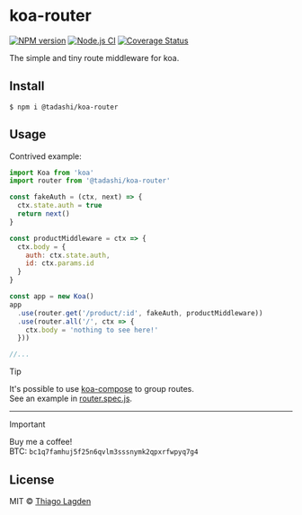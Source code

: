 # koa-router

[![NPM version][npm-img]][npm]
[![Node.js CI][ci-img]][ci]
[![Coverage Status][coveralls-img]][coveralls]

[npm-img]:         https://img.shields.io/npm/v/@tadashi/koa-router.svg
[npm]:             https://www.npmjs.com/package/@tadashi/koa-router
[ci-img]:          https://github.com/lagden/koa-router/actions/workflows/nodejs.yml/badge.svg
[ci]:              https://github.com/lagden/koa-router/actions/workflows/nodejs.yml
[coveralls-img]:   https://coveralls.io/repos/github/lagden/koa-router/badge.svg?branch=main
[coveralls]:       https://coveralls.io/github/lagden/koa-router?branch=main


The simple and tiny route middleware for koa.


## Install

```
$ npm i @tadashi/koa-router
```


## Usage

Contrived example:

```js
import Koa from 'koa'
import router from '@tadashi/koa-router'

const fakeAuth = (ctx, next) => {
  ctx.state.auth = true
  return next()
}

const productMiddleware = ctx => {
  ctx.body = {
    auth: ctx.state.auth,
    id: ctx.params.id
  }
}

const app = new Koa()
app
  .use(router.get('/product/:id', fakeAuth, productMiddleware))
  .use(router.all('/', ctx => {
    ctx.body = 'nothing to see here!'
  }))

//...
```

> [!TIP]  
> It's possible to use [koa-compose](https://www.npmjs.com/package/koa-compose) to group routes.  
> See an example in [router.spec.js](./test/router.spec.js#L25-L37).

---

> [!IMPORTANT]  
> Buy me a coffee!  
> BTC: `bc1q7famhuj5f25n6qvlm3sssnymk2qpxrfwpyq7g4`


## License

MIT © [Thiago Lagden](https://github.com/lagden)
